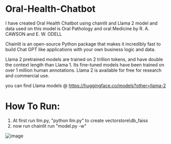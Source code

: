 # Oral-Health-Chatbot

I have created Oral Health Chatbot using chainlit and Llama 2 model and data used on this model is Oral Pathology and oral Medicine by R. A. CAWSON and E. W. ODELL

Chainlit is an open-source Python package that makes it incredibly fast to build Chat GPT like applications with your own business logic and data.

Llama 2 pretrained models are trained on 2 trillion tokens, and have double the context length than Llama 1. Its fine-tuned models have been trained on over 1 million human annotations.
Llama 2 is available for free for research and commercial use.

you can find Llama models @ https://huggingface.co/models?other=llama-2

# How To Run:

1. At first run llm.py, "python llm.py" to create vectorstore\db_faiss
2. now run chainlit run "model.py -w"


![image](https://github.com/blacknoir00/Oral-Health-Chatbot/assets/67823985/be1361d0-df42-411c-a107-858d2da276f1)


